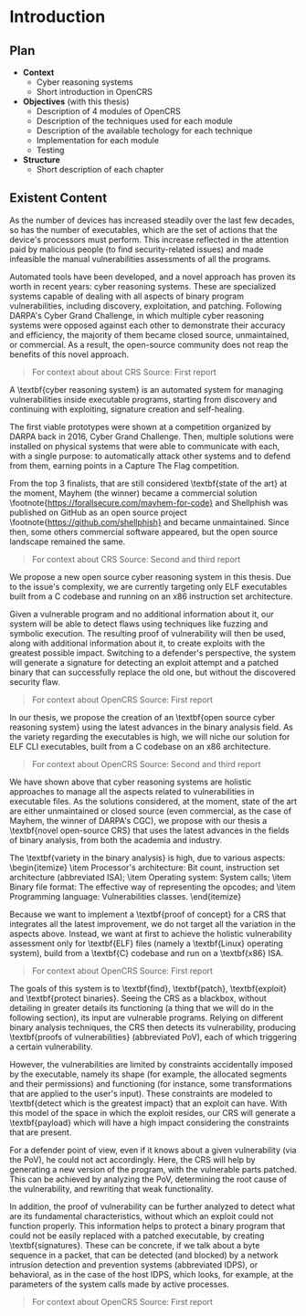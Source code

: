# Introduction

## Plan

- **Context**
  - Cyber reasoning systems
  - Short introduction in OpenCRS
- **Objectives** (with this thesis)
  - Description of 4 modules of OpenCRS
  - Description of the techniques used for each module
  - Description of the available techology for each technique
  - Implementation for each module
  - Testing
- **Structure**
  - Short description of each chapter

## Existent Content

As the number of devices has increased steadily over the last few decades, so has the number of executables, which are the set of actions that the device's processors must perform. This increase reflected in the attention paid by malicious people (to find security-related issues) and made infeasible the manual vulnerabilities assessments of all the programs.

Automated tools have been developed, and a novel approach has proven its worth in recent years: cyber reasoning systems. These are specialized systems capable of dealing with all aspects of binary program vulnerabilities, including discovery, exploitation, and patching. Following DARPA's Cyber Grand Challenge, in which multiple cyber reasoning systems were opposed against each other to demonstrate their accuracy and efficiency, the majority of them became closed source, unmaintained, or commercial. As a result, the open-source community does not reap the benefits of this novel approach.

> For context about about CRS
> Source: First report

A \textbf{cyber reasoning system} is an automated system for managing vulnerabilities inside executable programs, starting from discovery and continuing with exploiting, signature creation and self-healing.

The first viable prototypes were shown at a competition organized by DARPA back in 2016, Cyber Grand Challenge. Then, multiple solutions were installed on physical systems that were able to communicate with each, with a single purpose: to automatically attack other systems and to defend from them, earning points in a Capture The Flag competition.

From the top 3 finalists, that are still considered \textbf{state of the art} at the moment, Mayhem (the winner) became a commercial solution \footnote{https://forallsecure.com/mayhem-for-code} and Shellphish was published on GitHub as an open source project \footnote{https://github.com/shellphish} and became unmaintained. Since then, some others commercial software appeared, but the open source landscape remained the same.

> For context about CRS
> Source: Second and third report

We propose a new open source cyber reasoning system in this thesis. Due to the issue's complexity, we are currently targeting only ELF executables built from a C codebase and running on an x86 instruction set architecture.

Given a vulnerable program and no additional information about it, our system will be able to detect flaws using techniques like fuzzing and symbolic execution. The resulting proof of vulnerability will then be used, along with additional information about it, to create exploits with the greatest possible impact. Switching to a defender's perspective, the system will generate a signature for detecting an exploit attempt and a patched binary that can successfully replace the old one, but without the discovered security flaw.

> For context about OpenCRS
> Source: First report

In our thesis, we propose the creation of an \textbf{open source cyber reasoning system} using the latest advances in the binary analysis field. As the variety regarding the executables is high, we will niche our solution for ELF CLI executables, built from a C codebase on an x86 architecture.

> For context about OpenCRS
> Source: Second and third report

We have shown above that cyber reasoning systems are holistic approaches to manage all the aspects related to vulnerabilities in executable files. As the solutions considered, at the moment, state of the art are either unmaintained or closed source (even commercial, as the case of Mayhem, the winner of DARPA's CGC), we propose with our thesis a \textbf{novel open-source CRS} that uses the latest advances in the fields of binary analysis, from both the academia and industry.

The \textbf{variety in the binary analysis} is high, due to various aspects:
\begin{itemize}
    \item Processor's architecture: Bit count, instruction set architecture (abbreviated ISA);
    \item Operating system: System calls;
    \item Binary file format: The effective way of representing the opcodes; and
    \item Programming language: Vulnerabilities classes. 
\end{itemize}

Because we want to implement a \textbf{proof of concept} for a CRS that integrates all the latest improvement, we do not target all the variation in the aspects above. Instead, we want at first to achieve the holistic vulnerability assessment only for \textbf{ELF} files (namely a \textbf{Linux} operating system), build from a \textbf{C} codebase and run on a \textbf{x86} ISA.

> For context about OpenCRS
> Source: First report

The goals of this system is to \textbf{find}, \textbf{patch}, \textbf{exploit} and \textbf{protect binaries}. Seeing the CRS as a blackbox, without detailing in greater details its functioning (a thing that we will do in the following section), its input are vulnerable programs. Relying on different binary analysis techniques, the CRS then detects its vulnerability, producing \textbf{proofs of vulnerabilities} (abbreviated PoV), each of which triggering a certain vulnerability.

However, the vulnerabilities are limited by constraints accidentally imposed by the executable, namely its shape (for example, the allocated segments and their permissions) and functioning (for instance, some transformations that are applied to the user's input). These constraints are modeled to \textbf{detect which is the greatest impact} that an exploit can have. With this model of the space in which the exploit resides, our CRS will generate a \textbf{payload} which will have a high impact considering the constraints that are present.

For a defender point of view, even if it knows about a given vulnerability (via the PoV), he could not act accordingly. Here, the CRS will help by generating a new version of the program, with the vulnerable parts patched. This can be achieved by analyzing the PoV, determining the root cause of the vulnerability, and rewriting that weak functionality.

In addition, the proof of vulnerability can be further analyzed to detect what are its fundamental characteristics, without which an exploit could not function properly. This information helps to protect a binary program that could not be easily replaced with a patched executable, by creating \textbf{signatures}. These can be concrete, if we talk about a byte sequence in a packet, that can be detected (and blocked) by a network intrusion detection and prevention systems (abbreviated IDPS), or behavioral, as in the case of the host IDPS, which looks, for example, at the parameters of the system calls made by active processes.

> For context about OpenCRS
> Source: First report